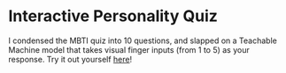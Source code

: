 # Interactive Personality Quiz

I condensed the MBTI quiz into 10 questions, and slapped on a Teachable Machine model that takes visual finger inputs (from 1 to 5) as your response. Try it out yourself [here](https://personality-quiz-iota.vercel.app/)!
